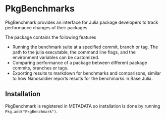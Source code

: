 # PkgBenchmarks

PkgBenchmark provides an interface for Julia package developers to track performance changes of their packages.

The package contains the following features

* Running the benchmark suite at a specified commit, branch or tag. The path to the julia executable, the command line flags, and the environment variables can be customized.
* Comparing performance of a package between different package commits, branches or tags.
* Exporting results to markdown for benchmarks and comparisons, similar to how Nanosoldier reports results for the benchmarks in Base Julia.

## Installation

PkgBenchmark is registered in METADATA so installation is done by running `Pkg.add("PkgBenchmark")`.